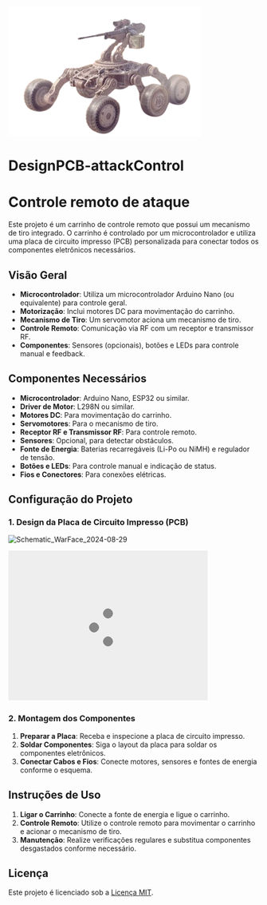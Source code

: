 ![photo](warface.png)

# DesignPCB-attackControl

# Controle remoto de ataque

Este projeto é um carrinho de controle remoto que possui um mecanismo de tiro integrado. O carrinho é controlado por um microcontrolador e utiliza uma placa de circuito impresso (PCB) personalizada para conectar todos os componentes eletrônicos necessários.

## Visão Geral

- **Microcontrolador**: Utiliza um microcontrolador Arduino Nano (ou equivalente) para controle geral.
- **Motorização**: Inclui motores DC para movimentação do carrinho.
- **Mecanismo de Tiro**: Um servomotor aciona um mecanismo de tiro.
- **Controle Remoto**: Comunicação via RF com um receptor e transmissor RF.
- **Componentes**: Sensores (opcionais), botões e LEDs para controle manual e feedback.

## Componentes Necessários

- **Microcontrolador**: Arduino Nano, ESP32 ou similar.
- **Driver de Motor**: L298N ou similar.
- **Motores DC**: Para movimentação do carrinho.
- **Servomotores**: Para o mecanismo de tiro.
- **Receptor RF e Transmissor RF**: Para controle remoto.
- **Sensores**: Opcional, para detectar obstáculos.
- **Fonte de Energia**: Baterias recarregáveis (Li-Po ou NiMH) e regulador de tensão.
- **Botões e LEDs**: Para controle manual e indicação de status.
- **Fios e Conectores**: Para conexões elétricas.

## Configuração do Projeto

### 1. Design da Placa de Circuito Impresso (PCB)

![Schematic_WarFace_2024-08-29](https://github.com/user-attachments/assets/59082ecc-9874-46ca-9529-d90940d6093e)

![gif](84tz.gif)

### 2. Montagem dos Componentes

1. **Preparar a Placa**: Receba e inspecione a placa de circuito impresso.
2. **Soldar Componentes**: Siga o layout da placa para soldar os componentes eletrônicos.
3. **Conectar Cabos e Fios**: Conecte motores, sensores e fontes de energia conforme o esquema.

## Instruções de Uso

1. **Ligar o Carrinho**: Conecte a fonte de energia e ligue o carrinho.
2. **Controle Remoto**: Utilize o controle remoto para movimentar o carrinho e acionar o mecanismo de tiro.
3. **Manutenção**: Realize verificações regulares e substitua componentes desgastados conforme necessário.

## Licença

Este projeto é licenciado sob a [Licença MIT](LICENSE).

